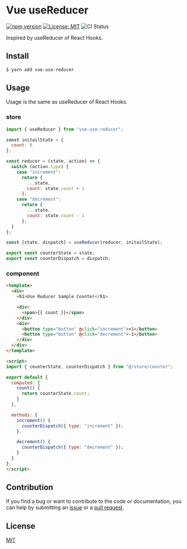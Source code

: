 # Vue useReducer

[![npm version](https://badge.fury.io/js/vue-use-reducer.svg)](https://badge.fury.io/js/vue-use-reducer)
[![License: MIT](https://img.shields.io/badge/License-MIT-green.svg)](https://opensource.org/licenses/MIT)
![CI Status](https://github.com/mya-ake/vue-use-reducer/workflows/Main%20Workflow/badge.svg)

 Inspired by useReducer of React Hooks.

## Install

```bash
$ yarn add vue-use-reducer
```

## Usage

Usage is the same as useReducer of React Hooks.

### store

```js
import { useReducer } from "vue-use-reducer";

const initailState = {
  count: 0
};

const reducer = (state, action) => {
  switch (action.type) {
    case "increment":
      return {
        ...state,
        count: state.count + 1
      };
    case "decrement":
      return {
        ...state,
        count: state.count - 1
      };
  }
};

const [state, dispatch] = useReducer(reducer, initailState);

export const counterState = state;
export const counterDispatch = dispatch;
```

### component

```html
<template>
  <div>
    <h1>Use Reducer Sample Counter</h1>

    <div>
      <span>{{ count }}</span>
    </div>
    <div>
      <button type="button" @click="increment">+1</button>
      <button type="button" @click="decrement">-1</button>
    </div>
  </div>
</template>

<script>
import { counterState, counterDispatch } from "@/store/counter";

export default {
  computed: {
    count() {
      return counterState.count;
    }
  },

  methods: {
    increment() {
      counterDispatch({ type: "increment" });
    },

    decrement() {
      counterDispatch({ type: "decrement" });
    }
  }
};
</script>
```

## Contribution

If you find a bug or want to contribute to the code or documentation, you can help by submitting an [issue](https://github.com/mya-ake/vue-use-reducer/issues) or a [pull request](https://github.com/mya-ake/vue-use-reducer/pulls).

## License

[MIT](https://github.com/mya-ake/vue-use-reducer/blob/master/LICENSE)
